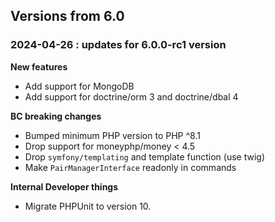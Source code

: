 Versions from 6.0
-----------------

### 2024-04-26 : updates for 6.0.0-rc1 version

**New features**
- Add support for MongoDB
- Add support for doctrine/orm 3 and doctrine/dbal 4

**BC breaking changes**
- Bumped minimum PHP version to PHP ^8.1
- Drop support for moneyphp/money < 4.5 
- Drop `symfony/templating` and template function (use twig)
- Make `PairManagerInterface` readonly in commands

**Internal Developer things**
- Migrate PHPUnit to version 10.
